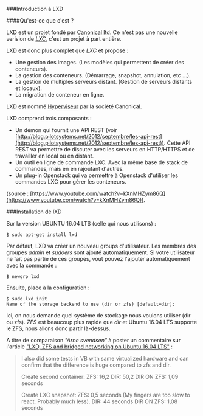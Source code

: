 ###Introduction à LXD

####Qu'est-ce que c'est ?

LXD est un projet fondé par [Canonical ltd](https://www.canonical.com/). Ce n'est pas une nouvelle verision de [*LXC*](https://github.com/banal21/calcul_haute_performance/blob/master/DOCKER_LXC_recap.md), c'est un projet à part entière.

LXD est donc plus complet que *LXC* et propose :

* Une gestion des images. (Les modèles qui permettent de créer des conteneurs).
* La gestion des conteneurs. (Démarrage, snapshot, annulation, etc ...).
* La gestion de multiples serveurs distant. (Gestion de serveurs distants et locaux).
* La migration de conteneur en ligne.

LXD est nommé [Hyperviseur](https://fr.wikipedia.org/wiki/Hyperviseur) par la société Canonical. 

LXD comprend trois composants : 

* Un démon qui fournit une API REST (voir [http://blog.pilotsystems.net/2012/septembre/les-api-rest](http://blog.pilotsystems.net/2012/septembre/les-api-rest)). Cette API REST va permettre de discuter avec les serveurs en HTTP/HTTPS et de travailler en local ou en distant.
* Un outil en ligne de commande LXC. Avec la même base de stack de commandes, mais en en rajoutant d'autres. 
* Un plug-in Openstack qui va permettre à Openstack d'utiliser les commandes LXC pour gérer les conteneurs. 

(source : [https://www.youtube.com/watch?v=kXnMHZym86Q](https://www.youtube.com/watch?v=kXnMHZym86Q)).

###Installation de lXD

Sur la version UBUNTU 16.04 LTS (celle qui nous utilisons) : 

	$ sudo apt-get install lxd

Par défaut, LXD va créer un nouveau groups d'utilisateur. Les membres des groupes *admin* et *sudoers* sont ajouté automatiquement.
Si votre utilisateur ne fait pas partie de ces groupes, vout pouvez l'ajouter automatiquement avec la commande : 

	$ newgrp lxd

Ensuite, place à la configuration : 

	$ sudo lxd init
	Name of the storage backend to use (dir or zfs) [default=dir]: 

Ici, on nous demande quel système de stockage nous voulons utiliser (dir ou zfs). *ZFS* est beaucoup plus rapide que *dir* et Ubuntu 16.04 LTS supporte le ZFS, nous allons donc partir là-dessus.

A titre de comparaison *"Arne svendsen"* à poster un commentaire sur l'article ["LXD, ZFS and bridged networking on Ubuntu 16.04 LTS"](https://bayton.org/2016/05/lxd-zfs-and-bridged-networking-on-ubuntu-16-04-lts/) :

>I also did some tests in VB with same virtualized hardware and can confirm that the difference is huge compared to zfs and dir.
>
>Create second container:
>ZFS: 16,2
>DIR: 50,2
>DIR ON ZFS: 1,09 seconds
>
>Create LXC snapshot:
>ZFS: 0,5 seconds (My fingers are too slow to react. Probably much less).
>DIR: 44 seconds
>DIR ON ZFS: 1,08 seconds 

